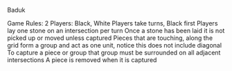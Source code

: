 Baduk

Game Rules:
2 Players: Black, White
Players take turns, Black first
Players lay one stone on an intersection per turn
Once a stone has been laid it is not picked up or moved unless captured
Pieces that are touching, along the grid form a group and act as one unit, notice this does not include diagonal
To capture a piece or group that group must be surrounded on all adjacent intersections
A piece is removed when it is captured
